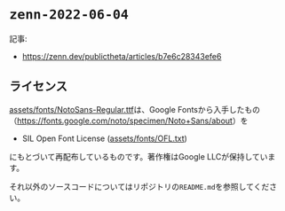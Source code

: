 # `zenn-2022-06-04`

記事:

- <https://zenn.dev/publictheta/articles/b7e6c28343efe6>

## ライセンス

[assets/fonts/NotoSans-Regular.ttf](assets/fonts/NotoSans-Regular.ttf)は、Google Fontsから入手したもの（<https://fonts.google.com/noto/specimen/Noto+Sans/about>）を

- SIL Open Font License
    ([assets/fonts/OFL.txt](assets/fonts/OFL.txt))

にもとづいて再配布しているものです。著作権はGoogle LLCが保持しています。

それ以外のソースコードについてはリポジトリの`README.md`を参照してください。
